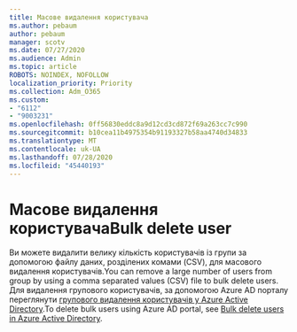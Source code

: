 ```yaml
---
title: Масове видалення користувача
ms.author: pebaum
author: pebaum
manager: scotv
ms.date: 07/27/2020
ms.audience: Admin
ms.topic: article
ROBOTS: NOINDEX, NOFOLLOW
localization_priority: Priority
ms.collection: Adm_O365
ms.custom:
- "6112"
- "9003231"
ms.openlocfilehash: 0ff56830eddc8a9d12cd3cd872f69a263cc7c990
ms.sourcegitcommit: b10cea11b4975354b91193327b58aa4740d34833
ms.translationtype: MT
ms.contentlocale: uk-UA
ms.lasthandoff: 07/28/2020
ms.locfileid: "45440193"
---
```

# <a name="bulk-delete-user"></a><span data-ttu-id="fd6f7-102">Масове видалення користувача</span><span class="sxs-lookup"><span data-stu-id="fd6f7-102">Bulk delete user</span></span>

<span data-ttu-id="fd6f7-103">Ви можете видалити велику кількість користувачів із групи за допомогою файлу даних, розділених комами (CSV), для масового видалення користувачів.</span><span class="sxs-lookup"><span data-stu-id="fd6f7-103">You can remove a large number of users from group by using a comma separated values (CSV) file to bulk delete users.</span></span> <span data-ttu-id="fd6f7-104">Для видалення групового користувачів, за допомогою Azure AD порталу переглянути [групового видалення користувачів у Azure Active Directory](https://docs.microsoft.com/azure/active-directory/users-groups-roles/users-bulk-delete).</span><span class="sxs-lookup"><span data-stu-id="fd6f7-104">To delete bulk users using Azure AD portal, see [Bulk delete users in Azure Active Directory](https://docs.microsoft.com/azure/active-directory/users-groups-roles/users-bulk-delete).</span></span>